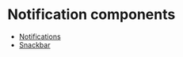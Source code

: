 # Notification components

* [Notifications](notification.md)              
* [Snackbar](snackbar.md)                    
